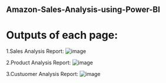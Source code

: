 ## Amazon-Sales-Analysis-using-Power-BI
# Outputs of each page:
1.Sales Analysis Report:
![image](https://github.com/user-attachments/assets/7d32cb84-58a5-4fd6-a5eb-668865165b48)

2.Product Analysis Report:
![image](https://github.com/user-attachments/assets/eabb9af4-de39-42a4-9329-0ed4d9edb817)

3.Custuomer Analysis Report:
![image](https://github.com/user-attachments/assets/455cc021-d97c-482c-a8e9-10cebe89606f)
